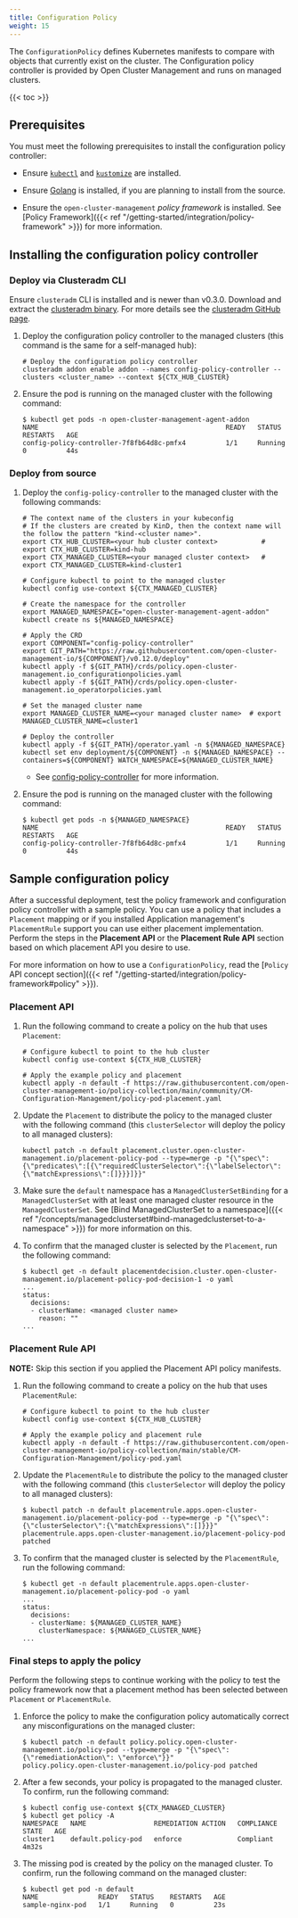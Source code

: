 ```yaml
---
title: Configuration Policy
weight: 15
---
```


The `ConfigurationPolicy` defines Kubernetes manifests to compare with objects that currently exist on the cluster. The
Configuration policy controller is provided by Open Cluster Management and runs on managed clusters.

<!-- spellchecker-disable -->

{{< toc >}}

<!-- spellchecker-enable -->

## Prerequisites

You must meet the following prerequisites to install the configuration policy controller:

- Ensure [`kubectl`](https://kubernetes.io/docs/tasks/tools/install-kubectl) and
  [`kustomize`](https://kubectl.docs.kubernetes.io/installation/kustomize/) are installed.

- Ensure [Golang](https://golang.org/doc/install) is installed, if you are planning to install from the source.

- Ensure the `open-cluster-management` _policy framework_ is installed. See
  [Policy Framework]({{< ref "/getting-started/integration/policy-framework" >}}) for more information.

## Installing the configuration policy controller

### Deploy via Clusteradm CLI

Ensure `clusteradm` CLI is installed and is newer than v0.3.0. Download and extract the
[clusteradm binary](https://github.com/open-cluster-management-io/clusteradm/releases/latest). For more details see the
[clusteradm GitHub page](https://github.com/open-cluster-management-io/clusteradm/blob/main/README.md#quick-start).

1. Deploy the configuration policy controller to the managed clusters (this command is the same for a self-managed hub):

   ```Shell
   # Deploy the configuration policy controller
   clusteradm addon enable addon --names config-policy-controller --clusters <cluster_name> --context ${CTX_HUB_CLUSTER}
   ```

2. Ensure the pod is running on the managed cluster with the following command:

   ```Shell
   $ kubectl get pods -n open-cluster-management-agent-addon
   NAME                                               READY   STATUS    RESTARTS   AGE
   config-policy-controller-7f8fb64d8c-pmfx4          1/1     Running   0          44s
   ```

### Deploy from source

1. Deploy the `config-policy-controller` to the managed cluster with the following commands:

   ```Shell
   # The context name of the clusters in your kubeconfig
   # If the clusters are created by KinD, then the context name will the follow the pattern "kind-<cluster name>".
   export CTX_HUB_CLUSTER=<your hub cluster context>           # export CTX_HUB_CLUSTER=kind-hub
   export CTX_MANAGED_CLUSTER=<your managed cluster context>   # export CTX_MANAGED_CLUSTER=kind-cluster1

   # Configure kubectl to point to the managed cluster
   kubectl config use-context ${CTX_MANAGED_CLUSTER}

   # Create the namespace for the controller
   export MANAGED_NAMESPACE="open-cluster-management-agent-addon"
   kubectl create ns ${MANAGED_NAMESPACE}

   # Apply the CRD
   export COMPONENT="config-policy-controller"
   export GIT_PATH="https://raw.githubusercontent.com/open-cluster-management-io/${COMPONENT}/v0.12.0/deploy"
   kubectl apply -f ${GIT_PATH}/crds/policy.open-cluster-management.io_configurationpolicies.yaml
   kubectl apply -f ${GIT_PATH}/crds/policy.open-cluster-management.io_operatorpolicies.yaml

   # Set the managed cluster name
   export MANAGED_CLUSTER_NAME=<your managed cluster name>  # export MANAGED_CLUSTER_NAME=cluster1

   # Deploy the controller
   kubectl apply -f ${GIT_PATH}/operator.yaml -n ${MANAGED_NAMESPACE}
   kubectl set env deployment/${COMPONENT} -n ${MANAGED_NAMESPACE} --containers=${COMPONENT} WATCH_NAMESPACE=${MANAGED_CLUSTER_NAME}
   ```

   - See [config-policy-controller](https://github.com/open-cluster-management-io/config-policy-controller) for more
     information.

2. Ensure the pod is running on the managed cluster with the following command:

   ```Shell
   $ kubectl get pods -n ${MANAGED_NAMESPACE}
   NAME                                               READY   STATUS    RESTARTS   AGE
   config-policy-controller-7f8fb64d8c-pmfx4          1/1     Running   0          44s
   ```

## Sample configuration policy

After a successful deployment, test the policy framework and configuration policy controller with a sample policy. You
can use a policy that includes a `Placement` mapping or if you installed Application management's `PlacementRule`
support you can use either placement implementation. Perform the steps in the **Placement API** or the **Placement Rule
API** section based on which placement API you desire to use.

For more information on how to use a `ConfigurationPolicy`, read the
[`Policy` API concept section]({{< ref "/getting-started/integration/policy-framework#policy" >}}).

### Placement API

1. Run the following command to create a policy on the hub that uses `Placement`:

   ```Shell
   # Configure kubectl to point to the hub cluster
   kubectl config use-context ${CTX_HUB_CLUSTER}

   # Apply the example policy and placement
   kubectl apply -n default -f https://raw.githubusercontent.com/open-cluster-management-io/policy-collection/main/community/CM-Configuration-Management/policy-pod-placement.yaml
   ```

2. Update the `Placement` to distribute the policy to the managed cluster with the following command (this
   `clusterSelector` will deploy the policy to all managed clusters):

   ```Shell
   kubectl patch -n default placement.cluster.open-cluster-management.io/placement-policy-pod --type=merge -p "{\"spec\":{\"predicates\":[{\"requiredClusterSelector\":{\"labelSelector\":{\"matchExpressions\":[]}}}]}}"
   ```

3. Make sure the `default` namespace has a `ManagedClusterSetBinding` for a `ManagedClusterSet` with at least one
   managed cluster resource in the `ManagedClusterSet`. See
   [Bind ManagedClusterSet to a namespace]({{< ref "/concepts/managedclusterset#bind-managedclusterset-to-a-namespace" >}}) for more
   information on this.

4. To confirm that the managed cluster is selected by the `Placement`, run the following command:

   ```Shell
   $ kubectl get -n default placementdecision.cluster.open-cluster-management.io/placement-policy-pod-decision-1 -o yaml
   ...
   status:
     decisions:
     - clusterName: <managed cluster name>
       reason: ""
   ...
   ```

### Placement Rule API

**NOTE:** Skip this section if you applied the Placement API policy manifests.

1. Run the following command to create a policy on the hub that uses `PlacementRule`:

   ```Shell
   # Configure kubectl to point to the hub cluster
   kubectl config use-context ${CTX_HUB_CLUSTER}

   # Apply the example policy and placement rule
   kubectl apply -n default -f https://raw.githubusercontent.com/open-cluster-management-io/policy-collection/main/stable/CM-Configuration-Management/policy-pod.yaml
   ```

2. Update the `PlacementRule` to distribute the policy to the managed cluster with the following command (this
   `clusterSelector` will deploy the policy to all managed clusters):

   ```Shell
   $ kubectl patch -n default placementrule.apps.open-cluster-management.io/placement-policy-pod --type=merge -p "{\"spec\":{\"clusterSelector\":{\"matchExpressions\":[]}}}"
   placementrule.apps.open-cluster-management.io/placement-policy-pod patched
   ```

3. To confirm that the managed cluster is selected by the `PlacementRule`, run the following command:

   ```Shell
   $ kubectl get -n default placementrule.apps.open-cluster-management.io/placement-policy-pod -o yaml
   ...
   status:
     decisions:
     - clusterName: ${MANAGED_CLUSTER_NAME}
       clusterNamespace: ${MANAGED_CLUSTER_NAME}
   ...
   ```

### Final steps to apply the policy

Perform the following steps to continue working with the policy to test the policy framework now that a placement method
has been selected between `Placement` or `PlacementRule`.

1. Enforce the policy to make the configuration policy automatically correct any misconfigurations on the managed
   cluster:

   ```Shell
   $ kubectl patch -n default policy.policy.open-cluster-management.io/policy-pod --type=merge -p "{\"spec\":{\"remediationAction\": \"enforce\"}}"
   policy.policy.open-cluster-management.io/policy-pod patched
   ```

2. After a few seconds, your policy is propagated to the managed cluster. To confirm, run the following command:

   ```Shell
   $ kubectl config use-context ${CTX_MANAGED_CLUSTER}
   $ kubectl get policy -A
   NAMESPACE   NAME                 REMEDIATION ACTION   COMPLIANCE STATE   AGE
   cluster1    default.policy-pod   enforce              Compliant          4m32s
   ```

3. The missing pod is created by the policy on the managed cluster. To confirm, run the following command on the managed
   cluster:

   ```Shell
   $ kubectl get pod -n default
   NAME               READY   STATUS    RESTARTS   AGE
   sample-nginx-pod   1/1     Running   0          23s
   ```
